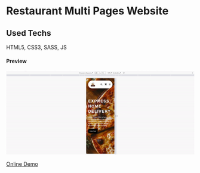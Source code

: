 
<h1>Restaurant Multi Pages Website</h1>

<h2>Used Techs</h2>

<p>HTML5, CSS3, SASS, JS</p>

<h4>Preview</h4>

<img src="/images/screen.gif">

<a href="https://dapper-dasik-ef3646.netlify.app">Online Demo</a>

